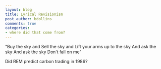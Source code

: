 ```yaml
---
layout: blog
title: Lyrical Revisionism
post_author: bdollins
comments: true
categories:
- where did that come from?
---
```


"Buy the sky and
Sell the sky and
Lift your arms up to the sky
And ask the sky
And ask the sky
Don't fall on me"

Did REM predict carbon trading in 1986?